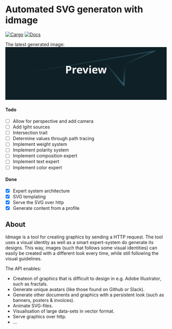 # Automated SVG generaton with idmage
[![Cargo](https://api.travis-ci.com/rasviitanen/idmage.svg?branch=master)](https://travis-ci.com/rasviitanen/idmage) 
[![Docs](https://img.shields.io/badge/docs-v0.0.1-blue.svg)](https://rasviitanen.github.io/idmage/idmage/index.html)

The latest generated image:
![Figure 1. Ray tracing, the basics](static/test.svg)


#### Todo
- [ ] Allow for perspective and add camera
- [ ] Add lgiht sources
- [ ] Intersection trait
- [ ] Determine values through path tracing
- [ ] Implement weight system
- [ ] Implement polarity system
- [ ] Implement composition expert
- [ ] Implement text expert
- [ ] Implement color expert
#### Done
- [X] Expert system architecture
- [X] SVG templating
- [X] Serve the SVG over http
- [X] Generate content from a profile

## About 
Idmage is a tool for creating graphics by sending a HTTP request. The tool uses a visual identity as well as a smart expert-system do generate its designs. This way, images (such that follows some visual identities) can easily be created with a different look every time, while still following the visual guidelines.

The API enables:
* Createon of graphics that is difficult to design in e.g. Adobe Illustrator, such as fractals.
* Generate unique avatars (like those found on Github or Slack).
* Generate other documents and graphics with a persistent look (such as banners, posters & invoices).
* Animate SVG-files.
* Visualisation of large data-sets in vector format.
* Serve graphics over http.
* ...
